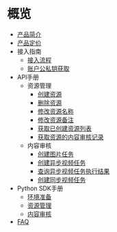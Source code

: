 # 概览
   
* [产品简介](ai/uai-censor/introduction)
* [产品定价](ai/uai-censor/price)
* 接入指南
    * [接入流程](ai/uai-censor/access/prepare)
    * [账户公私钥获取](ai/uai-censor/access/key)
* API手册
    * 资源管理
        * [创建资源](ai/uai-censor/api/resource/create-resource)
        * [删除资源](ai/uai-censor/api/resource/delete-resource)
        * [修改资源名称](ai/uai-censor/api/resource/modify-resource-name)
        * [修改资源备注](ai/uai-censor/api/resource/modify-resource-memo)
        * [获取已创建资源列表](ai/uai-censor/api/resource/get-resouce-list)
        * [获取资源的内容审核记录](ai/uai-censor/api/resource/get-resouce-record)
    * 内容审核
        * [创建图片任务](ai/uai-censor/api/censor/image)
        * [创建异步视频任务](ai/uai-censor/api/censor/async-video)
        * [查询异步视频任务执行结果](ai/uai-censor/api/censor/async-video-query)
        * [创建同步视频任务](ai/uai-censor/api/censor/sync-video)
* Python SDK手册
    * [环境准备](ai/uai-censor/pysdk/prepare)
    * [资源管理](ai/uai-censor/pysdk/resource)
    * [内容审核](ai/uai-censor/pysdk/censor)
* [FAQ](ai/uai-censor/faq)









    
   
   
    
        